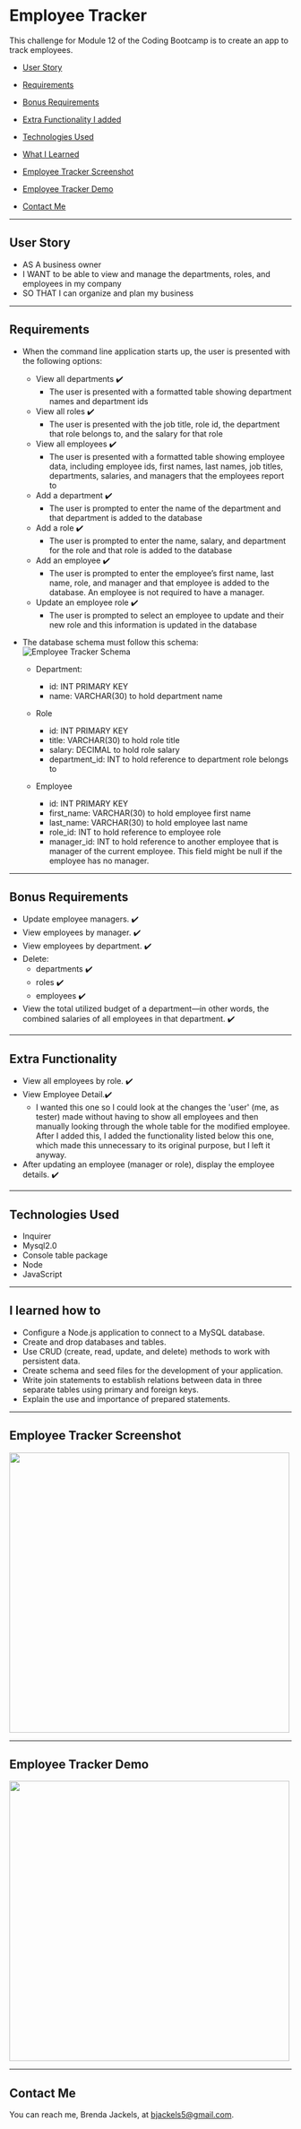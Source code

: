 # Employee Tracker
This challenge for Module 12 of the Coding Bootcamp is to create an app to track employees.

* [User Story](#userStory)

* [Requirements](#requirements)

* [Bonus Requirements](#bonusRequirements)

* [Extra Functionality I added](#extraFunctionality)

* [Technologies Used](#techUsed)

* [What I Learned](#whatILearned)

* [Employee Tracker Screenshot](#webImage)

* [Employee Tracker Demo](#projectDemo)

* [Contact Me](#contactMe)


---

<a id="userStory"></a>
## User Story

* AS A business owner
* I WANT to be able to view and manage the departments, roles, and employees in my company
* SO THAT I can organize and plan my business
--- 


<a id="requirements"></a>
## Requirements
* When the command line application starts up, the user is presented with the following options:
    * View all departments ✔️
        * The user is presented with a formatted table showing department names and department ids
    * View all roles ✔️
        * The user is presented with the job title, role id, the department that role belongs to, and the salary for that role
    * View all employees ✔️
        * The user is presented with a formatted table showing employee data, including employee ids, first names, last names, job titles, departments, salaries, and managers that the employees report to
    * Add a department ✔️
        * The user is prompted to enter the name of the department and that department is added to the database
    * Add a role ✔️
        * The user is prompted to enter the name, salary, and department for the role and that role is added to the database
    * Add an employee ✔️
        * The user is prompted to enter the employee’s first name, last name, role, and manager and that employee is added to the database. An employee is not required to have a manager.
    * Update an employee role ✔️
        * The user is prompted to select an employee to update and their new role and this information is updated in the database
* The database schema must follow this schema:
![Employee Tracker Schema](./media/12-sql-homework-demo-02.png)

    * Department:
        * id: INT PRIMARY KEY
        * name: VARCHAR(30) to hold department name
    * Role
        * id: INT PRIMARY KEY
        * title: VARCHAR(30) to hold role title
        * salary: DECIMAL to hold role salary
        * department_id: INT to hold reference to department role belongs to

    * Employee
        * id: INT PRIMARY KEY
        * first_name: VARCHAR(30) to hold employee first name
        * last_name: VARCHAR(30) to hold employee last name
        * role_id: INT to hold reference to employee role
        * manager_id: INT to hold reference to another employee that is manager of the current employee. This field might be null if the employee has no manager.

---

<a id="bonusRequirements"></a>
## Bonus Requirements

* Update employee managers. ✔️
* View employees by manager. ✔️
* View employees by department. ✔️
* Delete:
    * departments ✔️
    * roles ✔️
    * employees ✔️
* View the total utilized budget of a department—in other words, the combined salaries of all employees in that department. ✔️

---

<a id="extraFunctionality"></a>
## Extra Functionality

* View all employees by role. ✔️
* View Employee Detail.✔️
    * I wanted this one so I could look at the changes the 'user' (me, as tester) made without having to show all employees and then manually looking through the whole table for the modified employee. After I added this, I added the functionality listed below this one, which made this unnecessary to its original purpose, but I left it anyway.
* After updating an employee (manager or role), display the employee details. ✔️

---


<a id="techUsed"></a>
## Technologies Used
* Inquirer
* Mysql2.0
* Console table package
* Node
* JavaScript

--- 

<a id="whatILearned"></a>
## I learned how to
* Configure a Node.js application to connect to a MySQL database.
* Create and drop databases and tables.
* Use CRUD (create, read, update, and delete) methods to work with persistent data.
* Create schema and seed files for the development of your application.
* Write join statements to establish relations between data in three separate tables using primary and foreign keys.
* Explain the use and importance of prepared statements.

---

<a id="webImage"></a>
## Employee Tracker Screenshot

<img src="./media/employee-tracker-screenshot.png" width="500">

---

## Employee Tracker Demo

<a id="projectDemo"></a>

<a href="https://youtu.be/VKHzy5MNtBE" target="_blank">
   <img src="./media/employee-tracker-demo.png" width="500">
</a>

---

<a id="contactMe"></a>
## Contact Me
You can reach me, Brenda Jackels, at bjackels5@gmail.com.
